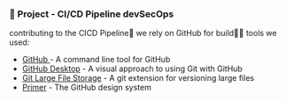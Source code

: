 ### 🦦 Project - CI/CD Pipeline devSecOps

contributing to the CICD Pipeline🔧 we rely on GitHub for build🧙‍♂️ tools we used:

- [GitHub ](https://github.com/) - A command line tool for GitHub
- [GitHub Desktop](https://github.com/desktop/desktop) - A visual approach to using Git with GitHub
- [Git Large File Storage](https://github.com/git-lfs/git-lfs) - A git extension for versioning large files
- [Primer](https://github.com/primer/css) - The GitHub design system

